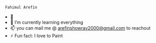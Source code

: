      Fahimul Arefin
- 👀
- 🌱 I’m currently learning everything 
- 📫 you can mail me @ arefinshowrav2000@gmail.com to reachout
- ⚡ Fun fact: I love to Paint

<!---
Fahimul-06/Fahimul-06 is a ✨ special ✨ repository because its `README.md` (this file) appears on your GitHub profile.
You can click the Preview link to take a look at your changes.
--->
